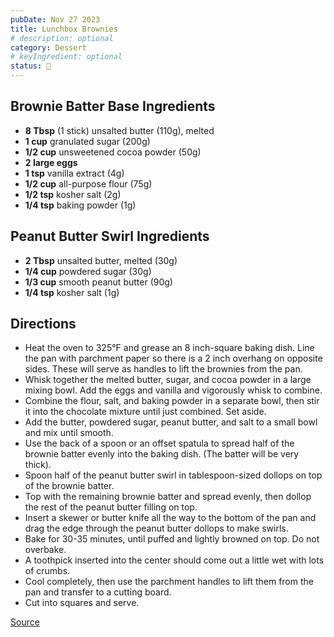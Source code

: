 ```yaml
---
pubDate: Nov 27 2023
title: Lunchbox Brownies
# description: optional
category: Dessert
# keyIngredient: optional
status: 🤔
---
```


## Brownie Batter Base Ingredients
- **8 Tbsp** (1 stick) unsalted butter (110g), melted
- **1 cup** granulated sugar (200g)
- **1/2 cup** unsweetened cocoa powder (50g)
- **2 large eggs**
- **1 tsp** vanilla extract (4g)
- **1/2 cup** all-purpose flour (75g)
- **1/2 tsp** kosher salt (2g)
- **1/4 tsp** baking powder (1g)

## Peanut Butter Swirl Ingredients
- **2 Tbsp** unsalted butter, melted (30g)
- **1/4 cup** powdered sugar (30g)
- **1/3 cup** smooth peanut butter (90g)
- **1/4 tsp** kosher salt (1g)

## Directions
- Heat the oven to 325°F and grease an 8 inch-square baking dish. Line the pan with parchment paper so there is a 2 inch overhang on opposite sides. These will serve as handles to lift the brownies from the pan.
- Whisk together the melted butter, sugar, and cocoa powder in a large mixing bowl. Add the eggs and vanilla and vigorously whisk to combine.
- Combine the flour, salt, and baking powder in a separate bowl, then stir it into the chocolate mixture until just combined. Set aside.
- Add the butter, powdered sugar, peanut butter, and salt to a small bowl and mix until smooth.
- Use the back of a spoon or an offset spatula to spread half of the brownie batter evenly into the baking dish. (The batter will be very thick).
- Spoon half of the peanut butter swirl in tablespoon-sized dollops on top of the brownie batter.
- Top with the remaining brownie batter and spread evenly, then dollop the rest of the peanut butter filling on top.
- Insert a skewer or butter knife all the way to the bottom of the pan and drag the edge through the peanut butter dollops to make swirls.
- Bake for 30-35 minutes, until puffed and lightly browned on top. Do not overbake.
- A toothpick inserted into the center should come out a little wet with lots of crumbs.
- Cool completely, then use the parchment handles to lift them from the pan and transfer to a cutting board.
- Cut into squares and serve.

[Source](https://lessonsinchemistryrecipes.com/recipes/lunchbox-brownies/)
